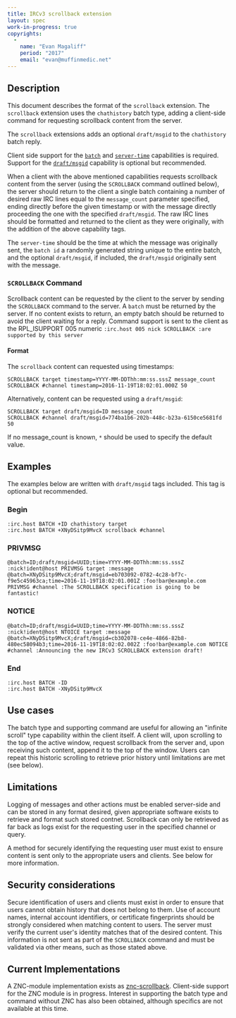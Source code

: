 ```yaml
---
title: IRCv3 scrollback extension
layout: spec
work-in-progress: true
copyrights:
  -
    name: "Evan Magaliff"
    period: "2017"
    email: "evan@muffinmedic.net"
---
```

## Description
This document describes the format of the `scrollback` extension. The `scrollback` extension uses the `chathistory` batch type, adding a client-side command for requesting scrollback content from the server.

The `scrollback` extensions adds an optional `draft/msgid` to the `chathistory` batch reply.

Client side support for the [`batch`][batch] and [`server-time`][server-time] capabilities is required. Support for the [`draft/msgid`](https://github.com/ircv3/ircv3-specifications/pull/285) capability is optional but recommended.

When a client with the above mentioned capabilities requests scrollback content from the server (using the `SCROLLBACK` command outlined below), the server should return to the client a single batch containing a number of desired raw IRC lines equal to the `message_count` parameter specified, ending directly before the given timestamp or with the message directly proceeding the one with the specified `draft/msgid`. The raw IRC lines should be formatted and returned to the client as they were originally, with the addition of the above capability tags.

The `server-time` should be the time at which the message was originally sent, the `batch id` a randomly generated string unique to the entire batch, and the optional `draft/msgid`, if included, the `draft/msgid` originally sent with the message.

### `SCROLLBACK` Command
Scrollback content can be requested by the client to the server by sending the `SCROLLBACK` command to the server. A `batch` must be returned by the server. If no content exists to return, an empty batch should be returned to avoid the client waiting for a reply. Command support is sent to the client as the RPL_ISUPPORT 005 numeric `:irc.host 005 nick SCROLLBACK :are supported by this server`

#### Format
The `scrollback` content can requested using timestamps:

    SCROLLBACK target timestamp=YYYY-MM-DDThh:mm:ss.sssZ message_count
    SCROLLBACK #channel timestamp=2016-11-19T18:02:01.000Z 50

Alternatively, content can be requested using a `draft/msgid`:

    SCROLLBACK target draft/msgid=ID message_count
    SCROLLBACK #channel draft/msgid=774ba1b6-202b-448c-b23a-6150ce5681fd 50

If no message_count is known, `*` should be used to specify the default value.

## Examples
The examples below are written with `draft/msgid` tags included. This tag is optional but recommended.

### Begin
    :irc.host BATCH +ID chathistory target
    :irc.host BATCH +XNyDSitp9MvcX scrollback #channel
### PRIVMSG
    @batch=ID;draft/msgid=UUID;time=YYYY-MM-DDThh:mm:ss.sssZ :nick!ident@host PRIVMSG target :message
    @batch=XNyDSitp9MvcX;draft/msgid=eb703092-0782-4c28-bf7c-f9e5c45963ca;time=2016-11-19T18:02:01.001Z :foo!bar@example.com PRIVMSG #channel :The SCROLLBACK specification is going to be fantastic!
### NOTICE
    @batch=ID;draft/msgid=UUID;time=YYYY-MM-DDThh:mm:ss.sssZ :nick!ident@host NTOICE target :message
    @batch=XNyDSitp9MvcX;draft/msgid=cb302078-ce4e-4866-82b8-480ec58094b3;time=2016-11-19T18:02:02.002Z :foo!bar@example.com NOTICE #channel :Announcing the new IRCv3 SCROLLBACK extension draft!
### End
    :irc.host BATCH -ID
    :irc.host BATCH -XNyDSitp9MvcX

## Use cases
The batch type and supporting command are useful for allowing an "infinite scroll" type capability within the client itself. A client will, upon scrolling to the top of the active window, request scrollback from the server and, upon receiving such content, append it to the top of the window. Users can repeat this historic scrolling to retrieve prior history until limitations are met (see below).

## Limitations
Logging of messages and other actions must be enabled server-side and can be stored in any format desired, given appropriate software exists to retrieve and format such stored contnet. Scrollback can only be retrieved as far back as logs exist for the requesting user in the specified channel or query.

A method for securely identifying the requesting user must exist to ensure content is sent only to the appropriate users and clients. See below for more information.

## Security considerations
Secure identification of users and clients must exist in order to ensure that users cannot obtain history that does not belong to them. Use of account names, internal account identifiers, or certificate fingerprints should be strongly considered when matching content to users. The server must verify the current user's identity matches that of the desired content. This information is not sent as part of the `SCROLLBACK` command and must be validated via other means, such as those stated above.

## Current Implementations
A ZNC-module implementation exists as [znc-scrollback](https://github.com/MuffinMedic/znc-scrollback). Client-side support for the ZNC module is in progress. Interest in supporting the batch type and command without ZNC has also been obtained, although specifics are not available at this time.

[batch]: batch-3.2.html
[chathistory]: batch/chathistory-3.3.html
[server-time]: server-time-3.2.html
